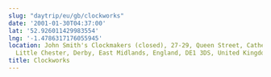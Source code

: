 ```yaml
---
slug: "daytrip/eu/gb/clockworks"
date: '2001-01-30T04:37:00'
lat: '52.926011429983554'
lng: '-1.4786317176055945'
location: John Smith's Clockmakers (closed), 27-29, Queen Street, Cathedral Quarter,
  Little Chester, Derby, East Midlands, England, DE1 3DS, United Kingdom
title: Clockworks
---
```



